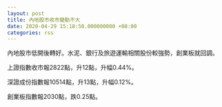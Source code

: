 ```yaml
---
layout: post
title: 內地股市收市變動不大
date: 2020-04-29 15:18:50.000000000 +08:00
categories: rss
---
```


內地股市低開後轉好。水泥、銀行及旅遊運輸相關股份較強勢，創業板就回調。

上證指數收市報2822點，升12點，升幅0.44%。

深證成份指數報10514點，升13點，升幅0.12%。

創業板指數報2030點，跌0.25點。
